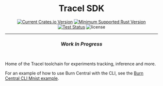 <div align="center">
<!-- <img src="https://raw.githubusercontent.com/tracel-ai/xtask/main/assets/tracel.png" width="256px"/> -->

<h1>Tracel SDK</h1>

[![Current Crates.io Version](https://img.shields.io/crates/v/tracel)](https://crates.io/crates/tracel)
[![Minimum Supported Rust Version](https://img.shields.io/crates/msrv/tracel)](https://crates.io/crates/tracel)
[![Test Status](https://github.com/tracel-ai/tracel/actions/workflows/ci.yml/badge.svg)](https://github.com/tracel-ai/tracel/actions/workflows/ci.yml)
![license](https://shields.io/badge/license-MIT%2FApache--2.0-blue)

---

<h3><em>Work In Progress</em></h3>

<br/>
</div>

Home of the Tracel toolchain for experiments tracking, inference and more.

For an example of how to use Burn Central with the CLI, see the [Burn Central CLI Mnist example](https://github.com/tracel-ai/mnist-heat).
